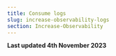 ```yaml
---
title: Consume logs
slug: increase-observability-logs
section: Increase-Observability
---
```


**Last updated 4th November 2023**

